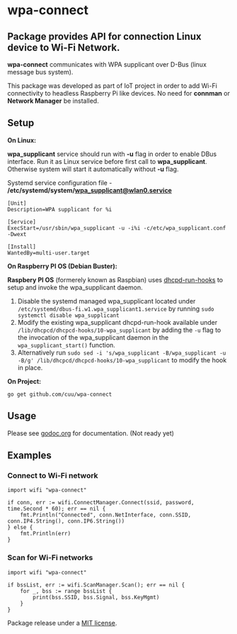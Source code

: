 # wpa-connect
## Package provides API for connection Linux device to Wi-Fi Network.


**wpa-connect** communicates with WPA supplicant over D-Bus (linux message bus system).


This package was developed as part of IoT project in order to add Wi-Fi connectivity to headless Raspberry Pi like devices. No need for **connman** or **Network Manager** be installed. 


## Setup

**On Linux:**

**wpa_supplicant** service should run with **-u** flag in order to enable DBus interface. Run it as Linux service before first call to **wpa_supplicant**. Otherwise system will start it automatically without **-u** flag. 

Systemd service configuration file - **/etc/systemd/system/wpa_supplicant@wlan0.service**
```
[Unit]
Description=WPA supplicant for %i

[Service]
ExecStart=/usr/sbin/wpa_supplicant -u -i%i -c/etc/wpa_supplicant.conf -Dwext

[Install]
WantedBy=multi-user.target
```

**On Raspberry PI OS (Debian Buster):**

**Raspbery PI OS** (formerely known as Raspbian) uses [dhcpd-run-hooks](https://manpages.debian.org/stretch/dhcpcd5/dhcpcd-run-hooks.8.en.html) to setup and invoke the wpa_supplicant daemon. 

1. Disable the systemd managed wpa_supplicant located under `/etc/systemd/dbus-fi.w1.wpa_supplicant1.service` by running `sudo systemctl disable wpa_supplicant`
1. Modify the existing wpa_supplicant dhcpd-run-hook available under `/lib/dhcpcd/dhcpcd-hooks/10-wpa_supplicant` by adding the `-u` flag to the invocation of the wpa_supplicant daemon in the `wpa_supplicant_start()` function. 
1. Alternatively run `sudo sed -i 's/wpa_supplicant -B/wpa_supplicant -u -B/g' /lib/dhcpcd/dhcpcd-hooks/10-wpa_supplicant` to modify the hook in place.

**On Project:**

```
go get github.com/cuu/wpa-connect
```

## Usage
Please see [godoc.org](http://godoc.org/wpa-connect) for documentation. (Not ready yet)

## Examples

### Connect to Wi-Fi network

 
```golang
import wifi "wpa-connect"

if conn, err := wifi.ConnectManager.Connect(ssid, password, time.Second * 60); err == nil {
	fmt.Println("Connected", conn.NetInterface, conn.SSID, conn.IP4.String(), conn.IP6.String())
} else {
	fmt.Println(err)
}
```
### Scan for Wi-Fi networks

```golang
import wifi "wpa-connect"

if bssList, err := wifi.ScanManager.Scan(); err == nil {
	for _, bss := range bssList {
		print(bss.SSID, bss.Signal, bss.KeyMgmt)
	}
}
```

Package release under a [MIT license](./LICENSE.md).

